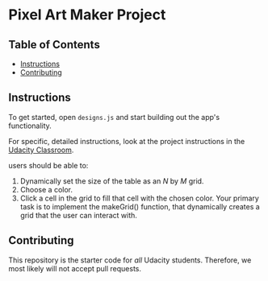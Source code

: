 # Pixel Art Maker Project

## Table of Contents

* [Instructions](#instructions)
* [Contributing](#contributing)

## Instructions

To get started, open `designs.js` and start building out the app's functionality.

For specific, detailed instructions, look at the project instructions in the [Udacity Classroom](https://classroom.udacity.com/me).

users should be able to:

1. Dynamically set the size of the table as an _N_ by _M_ grid.
2. Choose a color.
3. Click a cell in the grid to fill that cell with the chosen color.
Your primary task is to implement the makeGrid() function, that dynamically creates a grid that the user can interact with.

## Contributing

This repository is the starter code for _all_ Udacity students. Therefore, we most likely will not accept pull requests.
